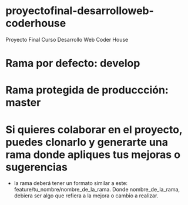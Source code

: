 # proyectofinal-desarrolloweb-coderhouse
Proyecto Final Curso Desarrollo Web Coder House

# Rama por defecto: develop
# Rama protegida de produccción: master
# Si quieres colaborar en el proyecto, puedes clonarlo y generarte una rama donde apliques tus mejoras o sugerencias
  - la rama deberá tener un formato similar a este: feature/tu_nombre/nombre_de_la_rama. Donde nombre_de_la_rama, debiera ser algo que refiera a la mejora o cambio a realizar.
